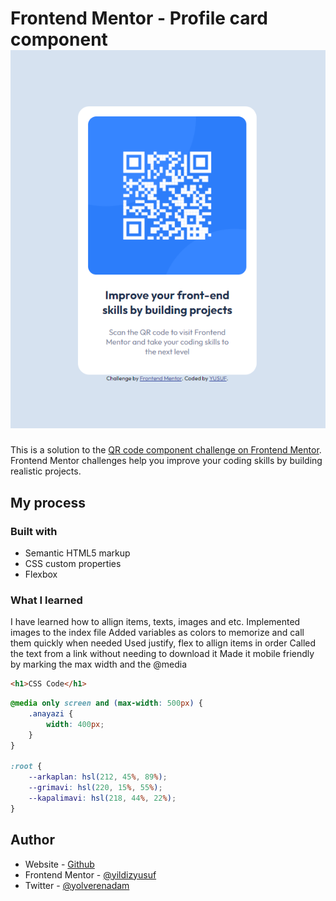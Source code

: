 # Frontend Mentor - Profile card component  ![Design preview for the Profile card component coding challenge](./design/screenshot.png)

This is a solution to the [QR code component challenge on Frontend Mentor](https://www.frontendmentor.io/challenges/qr-code-component-iux_sIO_H). Frontend Mentor challenges help you improve your coding skills by building realistic projects. 

## My process

### Built with

- Semantic HTML5 markup
- CSS custom properties
- Flexbox

### What I learned

I have learned how to allign items, texts, images and etc.
Implemented images to the index file
Added variables as colors to memorize and call them quickly when needed
Used justify, flex to allign items in order
Called the text from a link without needing to download it
Made it mobile friendly by marking the max width and the @media

```html
<h1>CSS Code</h1>
```
```css
@media only screen and (max-width: 500px) {
    .anayazi {
        width: 400px;
    }
}

:root {
    --arkaplan: hsl(212, 45%, 89%);
    --grimavi: hsl(220, 15%, 55%);
    --kapalimavi: hsl(218, 44%, 22%);
}

```

## Author

- Website - [Github](https://github.com/yildizyusuf)
- Frontend Mentor - [@yildizyusuf](https://www.frontendmentor.io/profile/yildizyusuf)
- Twitter - [@yolverenadam](https://www.twitter.com/yolverenadam)
